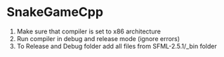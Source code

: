 # SnakeGameCpp
1. Make sure that compiler is set to x86 architecture
2. Run compiler in debug and release mode (ignore errors)
3. To Release and Debug folder add all files from SFML-2.5.1/_bin folder